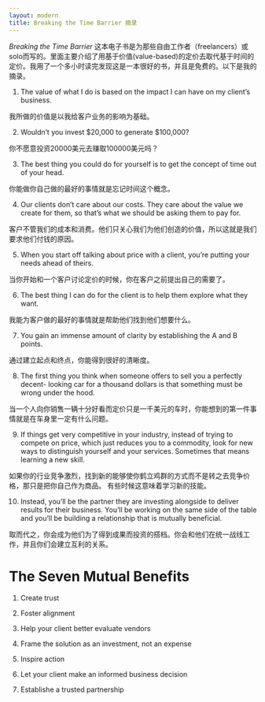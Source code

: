 ```yaml
---
layout: modern
title: Breaking the Time Barrier 摘录
---
```


_Breaking the Time Barrier_ 这本电子书是为那些自由工作者（freelancers）或solo而写的。里面主要介绍了用基于价值(value-based)的定价去取代基于时间的定价。我用了一个多小时读完发现这是一本很好的书，并且是免费的。以下是我的摘录。

1. The value of what I do is based on the impact I can have on my client’s business.

我所做的价值是以我给客户业务的影响为基础。

2. Wouldn’t you invest $20,000 to generate $100,000?

你不愿意投资20000美元去赚取100000美元吗？

3. The best thing you could do for yourself is to get the concept of time out of your head.

你能做你自己做的最好的事情就是忘记时间这个概念。

4. Our clients don’t care about our costs. They care about the value we create for them, so that’s what we should be asking them to pay for.

客户不管我们的成本和消费。他们只关心我们为他们创造的价值，所以这就是我们要求他们付钱的原因。

5. When you start off talking about price with a client, you’re putting your needs ahead of theirs.

当你开始和一个客户讨论定价的时候，你在客户之前提出自己的需要了。

6. The best thing I can do for the client is to help them explore what they want.

我能为客户做的最好的事情就是帮助他们找到他们想要什么。

7. You gain an immense amount of clarity by establishing the A and B points.

通过建立起点和终点，你能得到很好的清晰度。

8. The first thing you think when someone offers to sell you a perfectly decent- looking car for a thousand dollars is that something must be wrong under the hood.

当一个人向你销售一辆十分好看而定价只是一千美元的车时，你能想到的第一件事情就是在车身里一定有什么问题。

9. If things get very competitive in your industry, instead of trying to compete on price, which just reduces you to a commodity, look for new ways to distinguish yourself and your services. Sometimes that means learning a new skill.

如果你的行业竞争激烈，找到新的能够使你鹤立鸡群的方式而不是转之去竞争价格，那只是把你自己作为商品。 有些时候这意味着学习新的技能。

10. Instead, you’ll be the partner they are investing alongside to deliver results for their business. You’ll be working on the same side of the table and you’ll be building a relationship that is mutually beneficial.

取而代之，你会成为他们为了得到成果而投资的搭档。你会和他们在统一战线工作，并且你们会建立互利的关系。

The Seven Mutual Benefits
======

1. Create trust

2. Foster alignment

3. Help your client better evaluate vendors

4. Frame the solution as an investment, not an expense

5. Inspire action

6. Let your client make an informed business decision

7. Establishe a trusted partnership